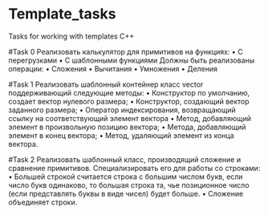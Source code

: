 # Template_tasks
Tasks for working with templates C++

#Task 0
Реализовать калькулятор для примитивов на функциях:
• С перегрузками
• C шаблонными функциями
Должны быть реализованы операции:
• Сложения
• Вычитания
• Умножения
• Деления

#Task 1
Реализовать шаблонный контейнер класс vector поддерживающий следующие методы:
• Конструктор по умолчанию, создает вектор нулевого размера;
• Конструктор, создающий вектор заданного размера;
• Оператор индексирования, возвращающий ссылку на соответствующий элемент вектора
• Метод, добавляющий элемент в произвольную позицию вектора;
• Метода, добавляющий элемент в конец вектора;
• Метод, удаляющий элемент из конца вектора.

#Task 2
 Реализовать шаблонный класс, производящий сложение и сравнение примитивов. 
 Специализировать его для работы со строками:
• Большей строкой считается строка с большим числом букв, если число букв одинаково, то большая строка та, чье позиционное число (если представлять буквы в виде чисел) будет больше.
• Сложение объединяет строки.
